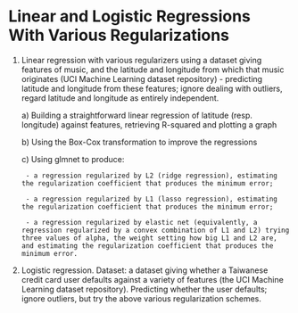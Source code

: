 # Linear and Logistic Regressions With Various Regularizations

1. Linear regression with various regularizers using a dataset giving features of music, and the latitude and longitude from which that music originates (UCI Machine Learning dataset repository) - predicting latitude and longitude from these features; ignore dealing with outliers, regard latitude and longitude as entirely independent.

    a) Building a straightforward linear regression of latitude (resp. longitude) against features, retrieving R-squared and plotting a graph

    b) Using the Box-Cox transformation to improve the regressions

    c) Using glmnet to produce:

        - a regression regularized by L2 (ridge regression), estimating the regularization coefficient that produces the minimum error;

        - a regression regularized by L1 (lasso regression), estimating the regularization coefficient that produces the minimum error;

        - a regression regularized by elastic net (equivalently, a regression regularized by a convex combination of L1 and L2) trying three values of alpha, the weight setting how big L1 and L2 are, and estimating the regularization coefficient that produces the minimum error.


2. Logistic regression. Dataset: a dataset giving whether a Taiwanese credit card user defaults against a variety of features (the UCI Machine Learning dataset repository). Predicting whether the user defaults; ignore outliers, but try the above various regularization schemes.
